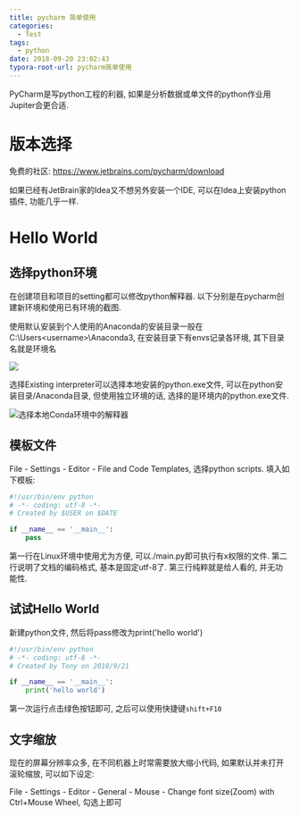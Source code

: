 ```yaml
---
title: pycharm 简单使用
categories:
  - Test
tags:
  - python
date: 2018-09-20 23:02:43
typora-root-url: pycharm简单使用
---
```

PyCharm是写python工程的利器, 如果是分析数据或单文件的python作业用Jupiter会更合适.
<!--more-->

# 版本选择

免费的社区: https://www.jetbrains.com/pycharm/download

如果已经有JetBrain家的Idea又不想另外安装一个IDE, 可以在Idea上安装python插件, 功能几乎一样.

# Hello World

## 选择python环境

在创建项目和项目的setting都可以修改python解释器. 以下分别是在pycharm创建新环境和使用已有环境的截图.

使用默认安装到个人使用的Anaconda的安装目录一般在C:\Users\<username>\Anaconda3, 在安装目录下有envs记录各环境, 其下目录名就是环境名

![](创建新环境.png)

选择Existing interpreter可以选择本地安装的python.exe文件, 可以在python安装目录/Anaconda目录, 但使用独立环境的话, 选择的是环境内的python.exe文件.

![选择本地Conda环境中的解释器](选择conda环境.png)

## 模板文件

File - Settings - Editor - File and Code Templates, 选择python scripts. 填入如下模板:

```python
#!/usr/bin/env python
# -*- coding: utf-8 -*-
# Created by $USER on $DATE

if __name__ == '__main__':
    pass
```

第一行在Linux环境中使用尤为方便, 可以./main.py即可执行有x权限的文件. 第二行说明了文档的编码格式, 基本是固定utf-8了. 第三行纯粹就是给人看的, 并无功能性.

## 试试Hello World

新建python文件, 然后将pass修改为print('hello world')

```python
#!/usr/bin/env python
# -*- coding: utf-8 -*-
# Created by Tony on 2018/9/21

if __name__ == '__main__':
    print('hello world')
```

第一次运行点击绿色按钮即可, 之后可以使用快捷键`shift+F10`

## 文字缩放

现在的屏幕分辨率众多, 在不同机器上时常需要放大缩小代码, 如果默认并未打开滚轮缩放, 可以如下设定:

File - Settings - Editor - General - Mouse - Change font size(Zoom) with Ctrl+Mouse Wheel, 勾选上即可

